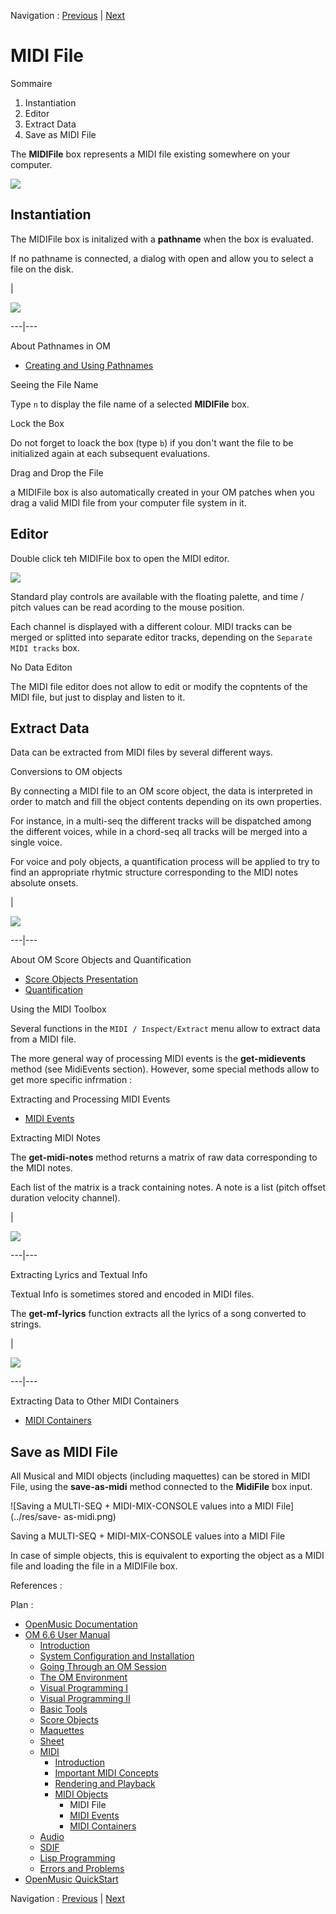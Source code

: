 
Navigation : [Previous](MIDI-Objects "page précédente\(MIDI
Objects\)") | [Next](MIDIEvent "Next\(MIDI Events\)")

# MIDI File


Sommaire

  1. Instantiation
  2. Editor
  3. Extract Data
  4. Save as MIDI File

The **MIDIFile** box represents a MIDI file existing somewhere on your
computer.

![](../res/midifile.png)

## Instantiation

The MIDIFile box is initalized with a **pathname** when the box is evaluated.

If no pathname is connected, a dialog with open and allow you to select a file
on the disk.

|

![](../res/midfile-init.png)  
  
---|---  
  
About Pathnames in OM

  * [Creating and Using Pathnames](Pathnames)

Seeing the File Name

Type `n` to display the file name of a selected **MIDIFile** box.

Lock the Box

Do not forget to loack the box (type `b`) if you don't want the file to be
initialized again at each subsequent evaluations.

Drag and Drop the File

a MIDIFile box is also automatically created in your OM patches when you drag
a valid MIDI file from your computer file system in it.

## Editor

Double click teh MIDIFile box to open the MIDI editor.

[![](../res/MIDIEditor_1.png)](../res/MIDIEditor.png "Cliquez pour agrandir")

Standard play controls are available with the floating palette, and time /
pitch values can be read acording to the mouse position.

Each channel is displayed with a different colour. MIDI tracks can be merged
or splitted into separate editor tracks, depending on the `Separate MIDI
tracks` box.

No Data Editon

The MIDI file editor does not allow to edit or modify the copntents of the
MIDI file, but just to display and listen to it.

## Extract Data

Data can be extracted from MIDI files by several different ways.

Conversions to OM objects

By connecting a MIDI file to an OM score object, the data is interpreted in
order to match and fill the object contents depending on its own properties.

For instance, in a multi-seq the different tracks will be dispatched among the
different voices, while in a chord-seq all tracks will be merged into a single
voice.

For voice and poly objects, a quantification process will be applied to try to
find an appropriate rhytmic structure corresponding to the MIDI notes absolute
onsets.

|

[![](../res/midifile-mseq_1.png)](../res/midifile-mseq.png "Cliquez pour
agrandir")  
  
---|---  
  
About OM Score Objects and Quantification

  * [Score Objects Presentation](Score-Objects-Intro)
  * [Quantification](Quantification)

Using the MIDI Toolbox

Several functions in the `MIDI / Inspect/Extract` menu allow to extract data
from a MIDI file.

The more general way of processing MIDI events is the **get-midievents**
method (see MidiEvents section). However, some special methods allow to get
more specific infrmation :

Extracting and Processing MIDI Events

  * [MIDI Events](MIDIEvent)

Extracting MIDI Notes

The **get-midi-notes** method returns a matrix of raw data corresponding to
the MIDI notes.

Each list of the matrix is a track containing notes. A note is a list (pitch
offset duration velocity channel).

|

[![](../res/getmidinotes_1.png)](../res/getmidinotes.png "Cliquez pour
agrandir")  
  
---|---  
  
Extracting Lyrics and Textual Info

Textual Info is sometimes stored and encoded in MIDI files.

The **get-mf-lyrics** function extracts all the lyrics of a song converted to
strings.

|

[![](../res/getlyrics_1.png)](../res/getlyrics.png "Cliquez pour agrandir")  
  
---|---  
  
Extracting Data to Other MIDI Containers

  * [MIDI Containers](MIDIContainer)

## Save as MIDI File

All Musical and MIDI objects (including maquettes) can be stored in MIDI File,
using the **save-as-midi** method connected to the **MidiFile** box input.

![Saving a MULTI-SEQ + MIDI-MIX-CONSOLE values into a MIDI File](../res/save-
as-midi.png)

Saving a MULTI-SEQ + MIDI-MIX-CONSOLE values into a MIDI File

In case of simple objects, this is equivalent to exporting the object as a
MIDI file and loading the file in a MIDIFile box.

References :

Plan :

  * [OpenMusic Documentation](OM-Documentation)
  * [OM 6.6 User Manual](OM-User-Manual)
    * [Introduction](00-Sommaire)
    * [System Configuration and Installation](Installation)
    * [Going Through an OM Session](Goingthrough)
    * [The OM Environment](Environment)
    * [Visual Programming I](BasicVisualProgramming)
    * [Visual Programming II](AdvancedVisualProgramming)
    * [Basic Tools](BasicObjects)
    * [Score Objects](ScoreObjects)
    * [Maquettes](Maquettes)
    * [Sheet](Sheet)
    * [MIDI](MIDI)
      * [Introduction](Intro)
      * [Important MIDI Concepts](MIDI-Concepts)
      * [Rendering and Playback](MIDI-Playback)
      * [MIDI Objects](MIDI-Objects)
        * MIDI File
        * [MIDI Events](MIDIEvent)
        * [MIDI Containers](MIDIContainer)
    * [Audio](Audio)
    * [SDIF](SDIF)
    * [Lisp Programming](Lisp)
    * [Errors and Problems](errors)
  * [OpenMusic QuickStart](QuickStart-Chapters)

Navigation : [Previous](MIDI-Objects "page précédente\(MIDI
Objects\)") | [Next](MIDIEvent "Next\(MIDI Events\)")

